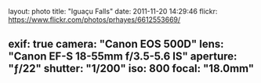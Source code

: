 layout: photo
title: "Iguaçu Falls"
date: 2011-11-20 14:29:46
flickr: https://www.flickr.com/photos/prhayes/6612553669/

exif: true
camera: "Canon EOS 500D"
lens: "Canon EF-S 18-55mm f/3.5-5.6 IS"
aperture: "ƒ/22"
shutter: "1/200"
iso: 800
focal: "18.0mm"
---
